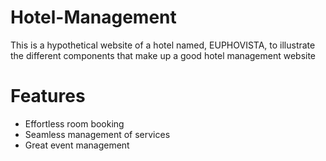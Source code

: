 # Hotel-Management

  This is a hypothetical website of a hotel named, EUPHOVISTA, to illustrate the different components that make up a good hotel management website
  # Features
  * Effortless room booking
  * Seamless management of services
  * Great event management
